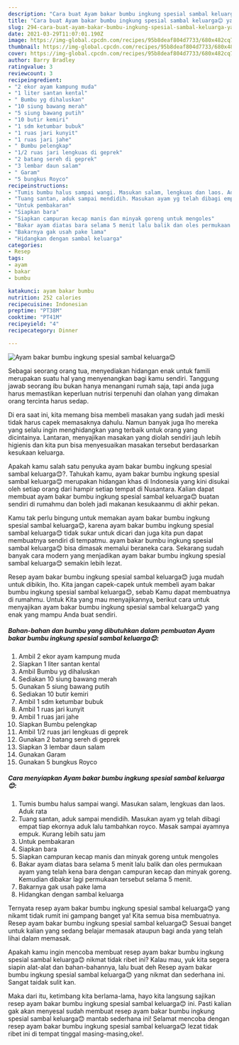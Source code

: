 ```yaml
---
description: "Cara buat Ayam bakar bumbu ingkung spesial sambal keluarga😊 yang enak Untuk Jualan"
title: "Cara buat Ayam bakar bumbu ingkung spesial sambal keluarga😊 yang enak Untuk Jualan"
slug: 294-cara-buat-ayam-bakar-bumbu-ingkung-spesial-sambal-keluarga-yang-enak-untuk-jualan
date: 2021-03-29T11:07:01.190Z
image: https://img-global.cpcdn.com/recipes/95b8deaf804d7733/680x482cq70/ayam-bakar-bumbu-ingkung-spesial-sambal-keluarga😊-foto-resep-utama.jpg
thumbnail: https://img-global.cpcdn.com/recipes/95b8deaf804d7733/680x482cq70/ayam-bakar-bumbu-ingkung-spesial-sambal-keluarga😊-foto-resep-utama.jpg
cover: https://img-global.cpcdn.com/recipes/95b8deaf804d7733/680x482cq70/ayam-bakar-bumbu-ingkung-spesial-sambal-keluarga😊-foto-resep-utama.jpg
author: Barry Bradley
ratingvalue: 3
reviewcount: 3
recipeingredient:
- "2 ekor ayam kampung muda"
- "1 liter santan kental"
- " Bumbu yg dihaluskan"
- "10 siung bawang merah"
- "5 siung bawang putih"
- "10 butir kemiri"
- "1 sdm ketumbar bubuk"
- "1 ruas jari kunyit"
- "1 ruas jari jahe"
- " Bumbu pelengkap"
- "1/2 ruas jari lengkuas di geprek"
- "2 batang sereh di geprek"
- "3 lembar daun salam"
- " Garam"
- "5 bungkus Royco"
recipeinstructions:
- "Tumis bumbu halus sampai wangi. Masukan salam, lengkuas dan laos. Aduk rata"
- "Tuang santan, aduk sampai mendidih. Masukan ayam yg telah dibagi empat tiap ekornya aduk lalu tambahkan royco. Masak sampai ayamnya empuk. Kurang lebih satu jam"
- "Untuk pembakaran"
- "Siapkan bara"
- "Siapkan campuran kecap manis dan minyak goreng untuk mengoles"
- "Bakar ayam diatas bara selama 5 menit lalu balik dan oles permukaan ayam yang telah kena bara dengan campuran kecap dan minyak goreng. Kemudian dibakar lagi permukaan tersebut selama 5 menit."
- "Bakarnya gak usah pake lama"
- "Hidangkan dengan sambal keluarga"
categories:
- Resep
tags:
- ayam
- bakar
- bumbu

katakunci: ayam bakar bumbu 
nutrition: 252 calories
recipecuisine: Indonesian
preptime: "PT38M"
cooktime: "PT41M"
recipeyield: "4"
recipecategory: Dinner

---
```



![Ayam bakar bumbu ingkung spesial sambal keluarga😊](https://img-global.cpcdn.com/recipes/95b8deaf804d7733/680x482cq70/ayam-bakar-bumbu-ingkung-spesial-sambal-keluarga😊-foto-resep-utama.jpg)

Sebagai seorang orang tua, menyediakan hidangan enak untuk famili merupakan suatu hal yang menyenangkan bagi kamu sendiri. Tanggung jawab seorang ibu bukan hanya menangani rumah saja, tapi anda juga harus memastikan keperluan nutrisi terpenuhi dan olahan yang dimakan orang tercinta harus sedap.

Di era  saat ini, kita memang bisa membeli masakan yang sudah jadi meski tidak harus capek memasaknya dahulu. Namun banyak juga lho mereka yang selalu ingin menghidangkan yang terbaik untuk orang yang dicintainya. Lantaran, menyajikan masakan yang diolah sendiri jauh lebih higienis dan kita pun bisa menyesuaikan masakan tersebut berdasarkan kesukaan keluarga. 



Apakah kamu salah satu penyuka ayam bakar bumbu ingkung spesial sambal keluarga😊?. Tahukah kamu, ayam bakar bumbu ingkung spesial sambal keluarga😊 merupakan hidangan khas di Indonesia yang kini disukai oleh setiap orang dari hampir setiap tempat di Nusantara. Kalian dapat membuat ayam bakar bumbu ingkung spesial sambal keluarga😊 buatan sendiri di rumahmu dan boleh jadi makanan kesukaanmu di akhir pekan.

Kamu tak perlu bingung untuk memakan ayam bakar bumbu ingkung spesial sambal keluarga😊, karena ayam bakar bumbu ingkung spesial sambal keluarga😊 tidak sukar untuk dicari dan juga kita pun dapat membuatnya sendiri di tempatmu. ayam bakar bumbu ingkung spesial sambal keluarga😊 bisa dimasak memalui beraneka cara. Sekarang sudah banyak cara modern yang menjadikan ayam bakar bumbu ingkung spesial sambal keluarga😊 semakin lebih lezat.

Resep ayam bakar bumbu ingkung spesial sambal keluarga😊 juga mudah untuk dibikin, lho. Kita jangan capek-capek untuk membeli ayam bakar bumbu ingkung spesial sambal keluarga😊, sebab Kamu dapat membuatnya di rumahmu. Untuk Kita yang mau menyajikannya, berikut cara untuk menyajikan ayam bakar bumbu ingkung spesial sambal keluarga😊 yang enak yang mampu Anda buat sendiri.

<!--inarticleads1-->

##### Bahan-bahan dan bumbu yang dibutuhkan dalam pembuatan Ayam bakar bumbu ingkung spesial sambal keluarga😊:

1. Ambil 2 ekor ayam kampung muda
1. Siapkan 1 liter santan kental
1. Ambil  Bumbu yg dihaluskan
1. Sediakan 10 siung bawang merah
1. Gunakan 5 siung bawang putih
1. Sediakan 10 butir kemiri
1. Ambil 1 sdm ketumbar bubuk
1. Ambil 1 ruas jari kunyit
1. Ambil 1 ruas jari jahe
1. Siapkan  Bumbu pelengkap
1. Ambil 1/2 ruas jari lengkuas di geprek
1. Gunakan 2 batang sereh di geprek
1. Siapkan 3 lembar daun salam
1. Gunakan  Garam
1. Gunakan 5 bungkus Royco




<!--inarticleads2-->

##### Cara menyiapkan Ayam bakar bumbu ingkung spesial sambal keluarga😊:

1. Tumis bumbu halus sampai wangi. Masukan salam, lengkuas dan laos. Aduk rata
1. Tuang santan, aduk sampai mendidih. Masukan ayam yg telah dibagi empat tiap ekornya aduk lalu tambahkan royco. Masak sampai ayamnya empuk. Kurang lebih satu jam
1. Untuk pembakaran
1. Siapkan bara
1. Siapkan campuran kecap manis dan minyak goreng untuk mengoles
1. Bakar ayam diatas bara selama 5 menit lalu balik dan oles permukaan ayam yang telah kena bara dengan campuran kecap dan minyak goreng. Kemudian dibakar lagi permukaan tersebut selama 5 menit.
1. Bakarnya gak usah pake lama
1. Hidangkan dengan sambal keluarga




Ternyata resep ayam bakar bumbu ingkung spesial sambal keluarga😊 yang nikamt tidak rumit ini gampang banget ya! Kita semua bisa membuatnya. Resep ayam bakar bumbu ingkung spesial sambal keluarga😊 Sesuai banget untuk kalian yang sedang belajar memasak ataupun bagi anda yang telah lihai dalam memasak.

Apakah kamu ingin mencoba membuat resep ayam bakar bumbu ingkung spesial sambal keluarga😊 nikmat tidak ribet ini? Kalau mau, yuk kita segera siapin alat-alat dan bahan-bahannya, lalu buat deh Resep ayam bakar bumbu ingkung spesial sambal keluarga😊 yang nikmat dan sederhana ini. Sangat taidak sulit kan. 

Maka dari itu, ketimbang kita berlama-lama, hayo kita langsung sajikan resep ayam bakar bumbu ingkung spesial sambal keluarga😊 ini. Pasti kalian gak akan menyesal sudah membuat resep ayam bakar bumbu ingkung spesial sambal keluarga😊 mantab sederhana ini! Selamat mencoba dengan resep ayam bakar bumbu ingkung spesial sambal keluarga😊 lezat tidak ribet ini di tempat tinggal masing-masing,oke!.

